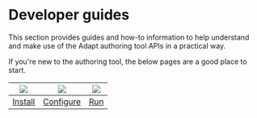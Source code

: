 # Developer guides
This section provides guides and how-to information to help understand and make use of the Adapt authoring tool APIs in a practical way.

If you're new to the authoring tool, the below pages are a good place to start.

| ![](css/assets/install.png) | ![](css/assets/configure.png) | ![](css/assets/run.png) |
| :-: | :-: | :-: |
| [Install](manual/install.html) | [Configure](manual/temp-configuration.html) | [Run](manual/run.html) |
